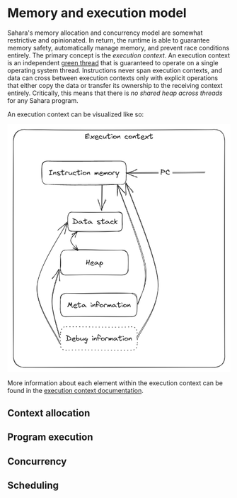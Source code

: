 # Memory and execution model

Sahara's memory allocation and concurrency model are somewhat restrictive and opinionated. In return, the runtime is
able to guarantee memory safety, automatically manage memory, and prevent race conditions entirely. The primary concept
is the _execution context_. An execution context is an independent [green
thread](https://en.wikipedia.org/wiki/Green_thread) that is guaranteed to operate on a single operating system thread.
Instructions never span execution contexts, and data can cross between execution contexts only with explicit operations
that either copy the data or transfer its ownership to the receiving context entirely. Critically, this means that there
is _no shared heap across threads_ for any Sahara program.

An execution context can be visualized like so:

![Execution context](../images/ExecutionContext.png)

More information about each element within the execution context can be found in the [execution context
documentation](./execution-context.md).

## Context allocation

## Program execution

## Concurrency

## Scheduling